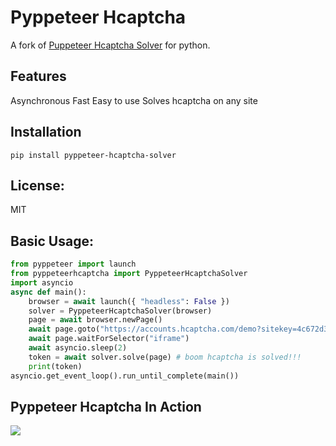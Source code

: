 # Pyppeteer Hcaptcha

A fork of [Puppeteer Hcaptcha Solver](https://github.com/shahzain345/puppeteer-hcaptcha-solver) for python.

## Features
Asynchronous
Fast
Easy to use
Solves hcaptcha on any site

## Installation

```pip install pyppeteer-hcaptcha-solver```

## License:

MIT

## Basic Usage:

```py
from pyppeteer import launch
from pyppeteerhcaptcha import PyppeteerHcaptchaSolver
import asyncio
async def main():
    browser = await launch({ "headless": False })
    solver = PyppeteerHcaptchaSolver(browser)
    page = await browser.newPage()
    await page.goto("https://accounts.hcaptcha.com/demo?sitekey=4c672d35-0701-42b2-88c3-78380b0db560")
    await page.waitForSelector("iframe")
    await asyncio.sleep(2)
    token = await solver.solve(page) # boom hcaptcha is solved!!!
    print(token)
asyncio.get_event_loop().run_until_complete(main())
```

## Pyppeteer Hcaptcha In Action

![](https://hi.shahzain.me/r/pyppeteer-hcaptcha.gif)
